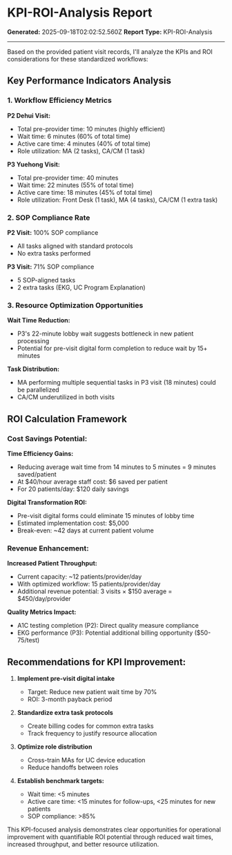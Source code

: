 # KPI-ROI-Analysis Report

**Generated:** 2025-09-18T02:02:52.560Z
**Report Type:** KPI-ROI-Analysis

---

Based on the provided patient visit records, I'll analyze the KPIs and ROI considerations for these standardized workflows:

## Key Performance Indicators Analysis

### 1. **Workflow Efficiency Metrics**

**P2 Dehui Visit:**
- Total pre-provider time: 10 minutes (highly efficient)
- Wait time: 6 minutes (60% of total time)
- Active care time: 4 minutes (40% of total time)
- Role utilization: MA (2 tasks), CA/CM (1 task)

**P3 Yuehong Visit:**
- Total pre-provider time: 40 minutes
- Wait time: 22 minutes (55% of total time)
- Active care time: 18 minutes (45% of total time)
- Role utilization: Front Desk (1 task), MA (4 tasks), CA/CM (1 extra task)

### 2. **SOP Compliance Rate**

**P2 Visit:** 100% SOP compliance
- All tasks aligned with standard protocols
- No extra tasks performed

**P3 Visit:** 71% SOP compliance
- 5 SOP-aligned tasks
- 2 extra tasks (EKG, UC Program Explanation)

### 3. **Resource Optimization Opportunities**

**Wait Time Reduction:**
- P3's 22-minute lobby wait suggests bottleneck in new patient processing
- Potential for pre-visit digital form completion to reduce wait by 15+ minutes

**Task Distribution:**
- MA performing multiple sequential tasks in P3 visit (18 minutes) could be parallelized
- CA/CM underutilized in both visits

## ROI Calculation Framework

### Cost Savings Potential:

**Time Efficiency Gains:**
- Reducing average wait time from 14 minutes to 5 minutes = 9 minutes saved/patient
- At $40/hour average staff cost: $6 saved per patient
- For 20 patients/day: $120 daily savings

**Digital Transformation ROI:**
- Pre-visit digital forms could eliminate 15 minutes of lobby time
- Estimated implementation cost: $5,000
- Break-even: ~42 days at current patient volume

### Revenue Enhancement:

**Increased Patient Throughput:**
- Current capacity: ~12 patients/provider/day
- With optimized workflow: 15 patients/provider/day
- Additional revenue potential: 3 visits × $150 average = $450/day/provider

**Quality Metrics Impact:**
- A1C testing completion (P2): Direct quality measure compliance
- EKG performance (P3): Potential additional billing opportunity ($50-75/test)

## Recommendations for KPI Improvement:

1. **Implement pre-visit digital intake** 
   - Target: Reduce new patient wait time by 70%
   - ROI: 3-month payback period

2. **Standardize extra task protocols**
   - Create billing codes for common extra tasks
   - Track frequency to justify resource allocation

3. **Optimize role distribution**
   - Cross-train MAs for UC device education
   - Reduce handoffs between roles

4. **Establish benchmark targets:**
   - Wait time: <5 minutes
   - Active care time: <15 minutes for follow-ups, <25 minutes for new patients
   - SOP compliance: >85%

This KPI-focused analysis demonstrates clear opportunities for operational improvement with quantifiable ROI potential through reduced wait times, increased throughput, and better resource utilization.